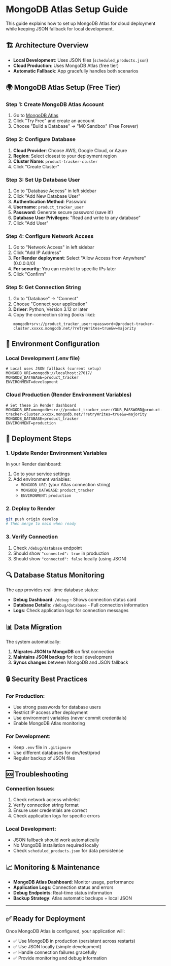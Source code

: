 # MongoDB Atlas Setup Guide

This guide explains how to set up MongoDB Atlas for cloud deployment while keeping JSON fallback for local development.

## 🏗️ Architecture Overview

- **Local Development**: Uses JSON files (`scheduled_products.json`)
- **Cloud Production**: Uses MongoDB Atlas (free tier)
- **Automatic Fallback**: App gracefully handles both scenarios

## 🌍 MongoDB Atlas Setup (Free Tier)

### Step 1: Create MongoDB Atlas Account
1. Go to [MongoDB Atlas](https://www.mongodb.com/cloud/atlas)
2. Click "Try Free" and create an account
3. Choose "Build a Database" → "M0 Sandbox" (Free Forever)

### Step 2: Configure Database
1. **Cloud Provider**: Choose AWS, Google Cloud, or Azure
2. **Region**: Select closest to your deployment region
3. **Cluster Name**: `product-tracker-cluster`
4. Click "Create Cluster"

### Step 3: Set Up Database User
1. Go to "Database Access" in left sidebar
2. Click "Add New Database User"
3. **Authentication Method**: Password
4. **Username**: `product_tracker_user`
5. **Password**: Generate secure password (save it!)
6. **Database User Privileges**: "Read and write to any database"
7. Click "Add User"

### Step 4: Configure Network Access
1. Go to "Network Access" in left sidebar
2. Click "Add IP Address"
3. **For Render deployment**: Select "Allow Access from Anywhere" (0.0.0.0/0)
4. **For security**: You can restrict to specific IPs later
5. Click "Confirm"

### Step 5: Get Connection String
1. Go to "Database" → "Connect"
2. Choose "Connect your application"
3. **Driver**: Python, Version 3.12 or later
4. Copy the connection string (looks like):
   ```
   mongodb+srv://product_tracker_user:<password>@product-tracker-cluster.xxxxx.mongodb.net/?retryWrites=true&w=majority
   ```

## 🔧 Environment Configuration

### Local Development (.env file)
```env
# Local uses JSON fallback (current setup)
MONGODB_URI=mongodb://localhost:27017/
MONGODB_DATABASE=product_tracker
ENVIRONMENT=development
```

### Cloud Production (Render Environment Variables)
```env
# Set these in Render dashboard
MONGODB_URI=mongodb+srv://product_tracker_user:YOUR_PASSWORD@product-tracker-cluster.xxxxx.mongodb.net/?retryWrites=true&w=majority
MONGODB_DATABASE=product_tracker
ENVIRONMENT=production
```

## 🚀 Deployment Steps

### 1. Update Render Environment Variables
In your Render dashboard:
1. Go to your service settings
2. Add environment variables:
   - `MONGODB_URI`: (your Atlas connection string)
   - `MONGODB_DATABASE`: `product_tracker`
   - `ENVIRONMENT`: `production`

### 2. Deploy to Render
```bash
git push origin develop
# Then merge to main when ready
```

### 3. Verify Connection
1. Check `/debug/database` endpoint
2. Should show `"connected": true` in production
3. Should show `"connected": false` locally (using JSON)

## 🔍 Database Status Monitoring

The app provides real-time database status:

- **Debug Dashboard**: `/debug` - Shows connection status card
- **Database Details**: `/debug/database` - Full connection information
- **Logs**: Check application logs for connection messages

## 📊 Data Migration

The system automatically:
1. **Migrates JSON to MongoDB** on first connection
2. **Maintains JSON backup** for local development
3. **Syncs changes** between MongoDB and JSON fallback

## 🔒 Security Best Practices

### For Production:
- Use strong passwords for database users
- Restrict IP access after deployment
- Use environment variables (never commit credentials)
- Enable MongoDB Atlas monitoring

### For Development:
- Keep `.env` file in `.gitignore`
- Use different databases for dev/test/prod
- Regular backup of JSON files

## 🆘 Troubleshooting

### Connection Issues:
1. Check network access whitelist
2. Verify connection string format
3. Ensure user credentials are correct
4. Check application logs for specific errors

### Local Development:
- JSON fallback should work automatically
- No MongoDB installation required locally
- Check `scheduled_products.json` for data persistence

## 📈 Monitoring & Maintenance

- **MongoDB Atlas Dashboard**: Monitor usage, performance
- **Application Logs**: Connection status and errors
- **Debug Endpoints**: Real-time status information
- **Backup Strategy**: Atlas automatic backups + local JSON

---

## ✅ Ready for Deployment

Once MongoDB Atlas is configured, your application will:
- ✅ Use MongoDB in production (persistent across restarts)
- ✅ Use JSON locally (simple development)
- ✅ Handle connection failures gracefully
- ✅ Provide monitoring and debug information
